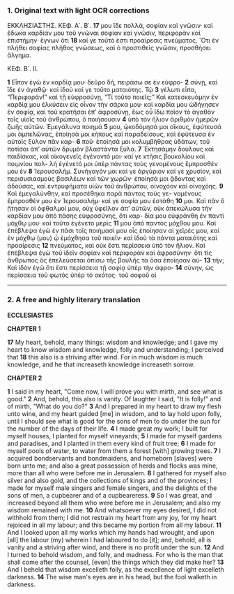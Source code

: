 ### 1. Original text with light OCR corrections

ΕΚΚΛΗΣΙΑΣΤΗΣ. ΚΕΦ. Α΄. Β΄.
**17** μου ἴδε πολλά, σοφίαν καὶ γνῶσιν· καὶ ἔδωκα καρδίαν μου τοῦ
    γνῶναι σοφίαν καὶ γνῶσιν, περιφορὰν καὶ ἐπιστήμην· ἔγνων ὅτι
**18** καί γε τοῦτό ἐστι προαίρεσις πνεύματος. Ὅτι ἐν πλήθει σοφίας
    πλῆθος γνώσεως, καὶ ὁ προστιθεὶς γνῶσιν, προσθήσει ἄλγημα.

ΚΕΦ. Β΄. ΙΙ.

**1** Εἶπον ἐγὼ ἐν καρδίᾳ μου· δεῦρο δή, πειράσω σε ἐν εὐφρο-
**2** σύνῃ, καὶ ἴδε ἐν ἀγαθῷ· καὶ ἰδοὺ καί γε τοῦτο ματαιότης. Τῷ
**3** γέλωτι εἶπα, “Περιφοράν!” καὶ τῇ εὐφροσύνῃ, “Τί τοῦτο ποιεῖς;” Καὶ
    κατεσκευάμην ἐν καρδίᾳ μου ἑλκύσειν εἰς οἶνον τὴν σάρκα μου· καὶ
    καρδία μου ὡδήγησεν ἐν σοφίᾳ, καὶ τοῦ κρατῆσαι ἐπ’ ἀφροσύνῃ,
    ἕως οὗ ἴδω ποῖον τὸ ἀγαθὸν τοῖς υἱοῖς τοῦ ἀνθρώπου, ὃ ποιήσουσιν
**4** ὑπὸ τὸν ἥλιον ἀριθμὸν ἡμερῶν ζωῆς αὐτῶν. Ἐμεγάλυνα ποιημά
**5** μου, ᾠκοδόμησά μοι οἴκους, ἐφύτευσά μοι ἀμπελῶνας, ἐποίησά μοι
    κήπους καὶ παραδείσους, καὶ ἐφύτευσα ἐν αὐτοῖς ξύλον πᾶν καρ-
**6** ποῦ· ἐποίησά μοι κολυμβήθρας ὑδάτων, τοῦ ποτίσαι ἀπ’ αὐτῶν
    δρυμὸν βλαστάντα ξύλα.
**7** Ἐκτησάμην δούλους καὶ παιδίσκας, καὶ
    οἰκογενεῖς ἐγένοντό μοι· καί γε κτῆσις βουκολίου καὶ ποιμνίου πολ-
    λὴ ἐγένετό μοι ὑπὲρ πάντας τοὺς γενομένους ἔμπροσθέν μου ἐν
**8** Ἱερουσαλήμ. Συνήγαγόν μοι καί γε ἀργύριον καί γε χρυσίον, καὶ
    περισυσιασμοὺς βασιλέων καὶ τῶν χωρῶν· ἐποίησά μοι ᾄδοντας
    καὶ ἀδούσας, καὶ ἐντρυφήματα υἱῶν τοῦ ἀνθρώπου, οἰνοχόον καὶ
    οἰνοχόης.
**9** Καὶ ἐμεγαλύνθην, καὶ προσέθηκα παρὰ πάντας τοὺς γε-
    νομένους ἔμπροσθέν μου ἐν Ἱερουσαλήμ· καί γε σοφία μου ἐστάθη
**10** μοι. Καὶ πᾶν ὃ ᾔτησαν οἱ ὀφθαλμοί μου, οὐχ ὑφεῖλον ἀπ’ αὐτῶν,
    οὐκ ἀπεκώλυσα τὴν καρδίαν μου ἀπὸ πάσης εὐφροσύνης, ὅτι καρ-
    δία μου εὐφράνθη ἐν παντὶ μόχθῳ μου· καὶ τοῦτο ἐγένετο μερὶς
**11** μου ἀπὸ παντὸς μόχθου μου. Καὶ ἐπέβλεψα ἐγὼ ἐν πᾶσι τοῖς
    ποιήμασί μου οἷς ἐποίησαν αἱ χεῖρές μου, καὶ ἐν μόχθῳ (μου) ᾧ
    ἐμόχθησα τοῦ ποιεῖν· καὶ ἰδοὺ τὰ πάντα ματαιότης καὶ προαίρεσις
**12** πνεύματος, καὶ οὐκ ἔστι περίσσεια ὑπὸ τὸν ἥλιον. Καὶ ἐπέβλεψα
    ἐγὼ τοῦ ἰδεῖν σοφίαν καὶ περιφορὰν καὶ ἀφροσύνην· ὅτι τίς
    ἄνθρωπος ὃς ἐπελεύσεται ὀπίσω τῆς βουλῆς τὰ ὅσα ἐποίησαν αὐ-
**13** τήν; Καὶ ἰδὸν ἐγὼ ὅτι ἔστι περίσσεια τῇ σοφίᾳ ὑπὲρ τὴν ἀφρο-
**14** σύνην, ὡς περίσσεια τοῦ φωτὸς ὑπὲρ τὸ σκότος· τοῦ σοφοῦ οἱ

---

### 2. A free and highly literary translation

**ECCLESIASTES**

**CHAPTER 1**

**17** My heart, behold, many things: wisdom and knowledge;
    and I gave my heart to know wisdom and knowledge,
    folly and understanding; I perceived that
**18** this also is a striving after wind.
    For in much wisdom is much knowledge,
    and he that increaseth knowledge increaseth sorrow.

**CHAPTER 2**

**1** I said in my heart, "Come now, I will prove you with mirth,
    and see what is good."
**2** And, behold, this also is vanity.
    Of laughter I said, "It is folly!"
    and of mirth, "What do you do?"
**3** And I prepared in my heart to draw my flesh unto wine,
    and my heart guided [me] in wisdom,
    and to lay hold upon folly,
    until I should see what is good for the sons of men
    to do under the sun for the number of the days of their life.
**4** I made great my work;
    I built for myself houses, I planted for myself vineyards;
**5** I made for myself gardens and paradises,
    and I planted in them every kind of fruit tree;
**6** I made for myself pools of water,
    to water from them a forest [with] growing trees.
**7** I acquired bondservants and bondmaidens,
    and homeborn [slaves] were born unto me;
    and also a great possession of herds and flocks was mine,
    more than all who were before me in Jerusalem.
**8** I gathered for myself also silver and also gold,
    and the collections of kings and of the provinces;
    I made for myself male singers and female singers,
    and the delights of the sons of men,
    a cupbearer and of a cupbeareress.
**9** So I was great, and increased beyond all them
    who were before me in Jerusalem;
    and also my wisdom remained with me.
**10** And whatsoever my eyes desired,
    I did not withhold from them;
    I did not restrain my heart from any joy,
    for my heart rejoiced in all my labour;
    and this became my portion from all my labour.
**11** And I looked upon all my works which my hands had wrought,
    and upon [all] the labour (my) wherein I had laboured to do [it];
    and, behold, all is vanity and a striving after wind,
    and there is no profit under the sun.
**12** And I turned to behold wisdom, and folly, and madness.
    For who is the man that shall come after the counsel,
    [even] the things which they did make her?
**13** And I beheld that wisdom excelleth folly,
    as the excellence of light excelleth darkness.
**14** The wise man's eyes are in his head,
    but the fool walketh in darkness.